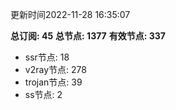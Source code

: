 更新时间2022-11-28 16:35:07

**总订阅: 45**
**总节点: 1377**
**有效节点: 337**
- ssr节点: 18
- v2ray节点: 278
- trojan节点: 39
- ss节点: 2
